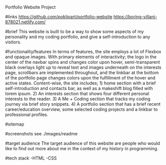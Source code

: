 Portfolio Website Project

#links
https://github.com/poklipart/portfolio-website
https://boring-villani-878021.netlify.com/

#brief
This website is built to be a way to show some aspects of my personality and my coding portfolio, and give a self-introduction to any visitors.


#functionality/features
In terms of features, the site employs a lot of Flexbox and opaque images. With primary elements of interactivity; the logo in the center of the navbar spins and changes color upon hover, semi-transparent black overlays light up to reveal text and images underneath on the interests page, scrollbars are implemented throughout, and the linkbar at the bottom of the portfolio page changes colors upon the fulfillment of the hover and active states.
Content-wise, the site includes; 1) home section with a brief self-introduction and contacts bar, as well as a makeshift blog filled with lorem ipsum. 2) An interests section that shows four different personal interests to the reader. 3) A Me + Coding section that tracks my coding journey via brief story snippets. 4) A portfolio section that has a brief recent career/education overview, some selected coding projects and a linkbar to professional profiles.

#sitemap


#screenshots
see ./images/readme

#target audience
The target audience of this website are people who would like to find out more about me in the context of my history in programming.

#tech stack
-HTML
-CSS